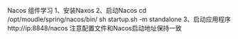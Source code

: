 Nacos 组件学习
1、安装Naxos
2、启动Nacos
    cd /opt/moudle/spring/nacos/bin/
    sh startup.sh -m standalone
3、启动应用程序 
    http://ip:8848/nacos
    注意配置文件和Nacos启动地址保持一致
   